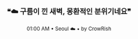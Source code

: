 <div align="center">

<br>

<h3>❝☁️ 구름이 낀 새벽, 몽환적인 분위기네요❞</h3>

<sub>01:00 AM • Seoul ☁️ • by CrowRish</sub>

<br>

</div>